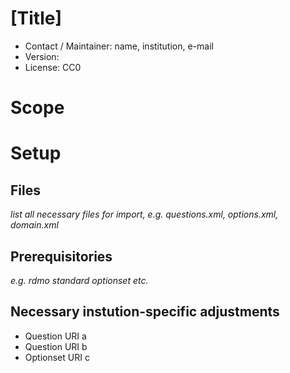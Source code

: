 # [Title]
* Contact / Maintainer: name, institution, e-mail
* Version: 
* License: CC0

# Scope

# Setup

## Files
*list all necessary files for import, e.g. questions.xml, options.xml, domain.xml*

## Prerequisitories
*e.g. rdmo standard optionset etc.*

## Necessary instution-specific adjustments
* Question URI a
* Question URI b
* Optionset URI c
